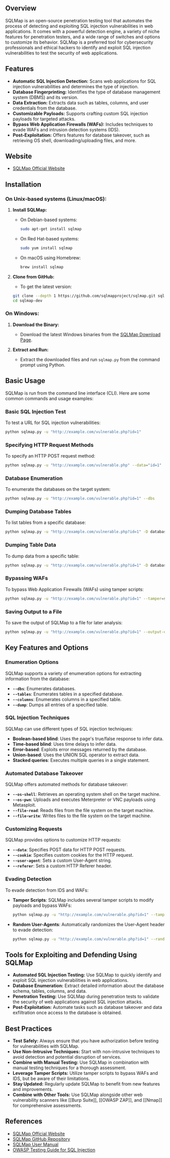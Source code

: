## Overview
SQLMap is an open-source penetration testing tool that automates the process of detecting and exploiting SQL injection vulnerabilities in web applications. It comes with a powerful detection engine, a variety of niche features for penetration testers, and a wide range of switches and options to customize its behavior. SQLMap is a preferred tool for cybersecurity professionals and ethical hackers to identify and exploit SQL injection vulnerabilities to test the security of web applications.

## Features
- **Automatic SQL Injection Detection:** Scans web applications for SQL injection vulnerabilities and determines the type of injection.
- **Database Fingerprinting:** Identifies the type of database management system (DBMS) and its version.
- **Data Extraction:** Extracts data such as tables, columns, and user credentials from the database.
- **Customizable Payloads:** Supports crafting custom SQL injection payloads for targeted attacks.
- **Bypass Web Application Firewalls (WAFs):** Includes techniques to evade WAFs and intrusion detection systems (IDS).
- **Post-Exploitation:** Offers features for database takeover, such as retrieving OS shell, downloading/uploading files, and more.

## Website
- [SQLMap Official Website](https://sqlmap.org/)

## Installation

### On Unix-based systems (Linux/macOS):
1. **Install SQLMap:**
   - On Debian-based systems:
     ```sh
     sudo apt-get install sqlmap
     ```
   - On Red Hat-based systems:
     ```sh
     sudo yum install sqlmap
     ```
   - On macOS using Homebrew:
     ```sh
     brew install sqlmap
     ```

2. **Clone from GitHub:**
   - To get the latest version:
   ```sh
   git clone --depth 1 https://github.com/sqlmapproject/sqlmap.git sqlmap-dev
   cd sqlmap-dev
   ```

### On Windows:
1. **Download the Binary:**
   - Download the latest Windows binaries from the [SQLMap Download Page](https://sqlmap.org/).

2. **Extract and Run:**
   - Extract the downloaded files and run `sqlmap.py` from the command prompt using Python.

## Basic Usage
SQLMap is run from the command line interface (CLI). Here are some common commands and usage examples:

### Basic SQL Injection Test
To test a URL for SQL injection vulnerabilities:
```sh
python sqlmap.py -u "http://example.com/vulnerable.php?id=1"
```

### Specifying HTTP Request Methods
To specify an HTTP POST request method:
```sh
python sqlmap.py -u "http://example.com/vulnerable.php" --data="id=1"
```

### Database Enumeration
To enumerate the databases on the target system:
```sh
python sqlmap.py -u "http://example.com/vulnerable.php?id=1" --dbs
```

### Dumping Database Tables
To list tables from a specific database:
```sh
python sqlmap.py -u "http://example.com/vulnerable.php?id=1" -D database_name --tables
```

### Dumping Table Data
To dump data from a specific table:
```sh
python sqlmap.py -u "http://example.com/vulnerable.php?id=1" -D database_name -T table_name --dump
```

### Bypassing WAFs
To bypass Web Application Firewalls (WAFs) using tamper scripts:
```sh
python sqlmap.py -u "http://example.com/vulnerable.php?id=1" --tamper=space2comment
```

### Saving Output to a File
To save the output of SQLMap to a file for later analysis:
```sh
python sqlmap.py -u "http://example.com/vulnerable.php?id=1" --output-dir=/path/to/output/
```

## Key Features and Options

### Enumeration Options
SQLMap supports a variety of enumeration options for extracting information from the database:
- **`--dbs`**: Enumerates databases.
- **`--tables`**: Enumerates tables in a specified database.
- **`--columns`**: Enumerates columns in a specified table.
- **`--dump`**: Dumps all entries of a specified table.

### SQL Injection Techniques
SQLMap can use different types of SQL injection techniques:
- **Boolean-based blind**: Uses the page's true/false response to infer data.
- **Time-based blind**: Uses time delays to infer data.
- **Error-based**: Exploits error messages returned by the database.
- **Union-based**: Uses the UNION SQL operator to extract data.
- **Stacked queries**: Executes multiple queries in a single statement.

### Automated Database Takeover
SQLMap offers automated methods for database takeover:
- **`--os-shell`**: Retrieves an operating system shell on the target machine.
- **`--os-pwn`**: Uploads and executes Meterpreter or VNC payloads using Metasploit.
- **`--file-read`**: Reads files from the file system on the target machine.
- **`--file-write`**: Writes files to the file system on the target machine.

### Customizing Requests
SQLMap provides options to customize HTTP requests:
- **`--data`**: Specifies POST data for HTTP POST requests.
- **`--cookie`**: Specifies custom cookies for the HTTP request.
- **`--user-agent`**: Sets a custom User-Agent string.
- **`--referer`**: Sets a custom HTTP Referer header.

### Evading Detection
To evade detection from IDS and WAFs:
- **Tamper Scripts**: SQLMap includes several tamper scripts to modify payloads and bypass WAFs:
  ```sh
  python sqlmap.py -u "http://example.com/vulnerable.php?id=1" --tamper=space2comment
  ```
- **Random User-Agents**: Automatically randomizes the User-Agent header to evade detection:
  ```sh
  python sqlmap.py -u "http://example.com/vulnerable.php?id=1" --random-agent
  ```

## Tools for Exploiting and Defending Using SQLMap

- **Automated SQL Injection Testing:** Use SQLMap to quickly identify and exploit SQL injection vulnerabilities in web applications.
- **Database Enumeration:** Extract detailed information about the database schema, tables, columns, and data.
- **Penetration Testing:** Use SQLMap during penetration tests to validate the security of web applications against SQL injection attacks.
- **Post-Exploitation:** Automate tasks such as database takeover and data exfiltration once access to the database is obtained.

## Best Practices
- **Test Safely:** Always ensure that you have authorization before testing for vulnerabilities with SQLMap.
- **Use Non-Intrusive Techniques:** Start with non-intrusive techniques to avoid detection and potential disruption of services.
- **Combine with Manual Testing:** Use SQLMap in combination with manual testing techniques for a thorough assessment.
- **Leverage Tamper Scripts:** Utilize tamper scripts to bypass WAFs and IDS, but be aware of their limitations.
- **Stay Updated:** Regularly update SQLMap to benefit from new features and improvements.
- **Combine with Other Tools:** Use SQLMap alongside other web vulnerability scanners like [[Burp Suite]], [[OWASP ZAP]], and [[Nmap]] for comprehensive assessments.

## References
- [SQLMap Official Website](https://sqlmap.org/)
- [SQLMap GitHub Repository](https://github.com/sqlmapproject/sqlmap)
- [SQLMap User Manual](https://github.com/sqlmapproject/sqlmap/wiki)
- [OWASP Testing Guide for SQL Injection](https://owasp.org/www-project-web-security-testing-guide/latest/4-Web_Application_Security_Testing/07-Testing_for_Weaknesses_in_Authentication/01-Testing_for_SQL_Injection)

